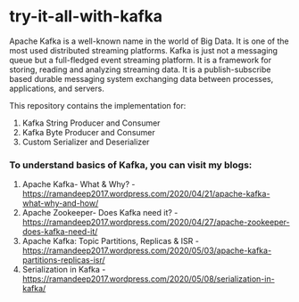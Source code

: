 # try-it-all-with-kafka

Apache Kafka is a well-known name in the world of Big Data. It is one of the most used distributed streaming platforms.
Kafka is just not a messaging queue but a full-fledged event streaming platform. It is a framework for storing, reading and analyzing streaming data. 
It is a publish-subscribe based durable messaging system exchanging data between processes, applications, and servers.


This repository contains the implementation for:
1. Kafka String Producer and Consumer
2. Kafka Byte Producer and Consumer
3. Custom Serializer and Deserializer


### To understand basics of Kafka, you can visit my blogs:
1. Apache Kafka- What & Why? - https://ramandeep2017.wordpress.com/2020/04/21/apache-kafka-what-why-and-how/
2. Apache Zookeeper- Does Kafka need it? - https://ramandeep2017.wordpress.com/2020/04/27/apache-zookeeper-does-kafka-need-it/
3. Apache Kafka: Topic Partitions, Replicas & ISR - https://ramandeep2017.wordpress.com/2020/05/03/apache-kafka-partitions-replicas-isr/
4. Serialization in Kafka - https://ramandeep2017.wordpress.com/2020/05/08/serialization-in-kafka/
